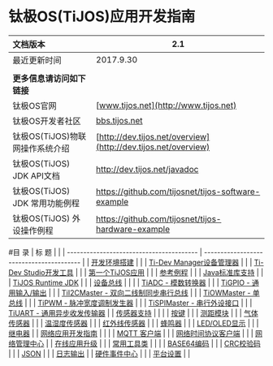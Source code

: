 # 钛极OS(TiJOS)应用开发指南

| 文档版本                 | 2.1                                      |
| :------------------- | ---------------------------------------- |
| 最近更新时间               | 2017.9.30                                |
|                      |                                          |
| **更多信息请访问如下链接**      |                                          |
| 钛极OS官网               | [www.tijos.net](http://www.tijos.net)    |
| 钛极OS开发者社区            | [bbs.tijos.net](http://bbs.tijos.net)    |
| 钛极OS(TiJOS)物联网操作系统介绍 | [http://dev.tijos.net/overview](http://dev.tijos.net/overview) |
| 钛极OS(TiJOS) JDK API文档             | <http://dev.tijos.net/javadoc>           |      |
| 钛极OS(TiJOS) JDK 常用功能例程            | <https://github.com/tijosnet/tijos-software-example> |      |
| 钛极OS(TiJOS) 外设操作例程                | <https://github.com/tijosnet/tijos-hardware-example> |      |

#目 录
| 标 题                                      |                                          |
| ---------------------------------------- | ---------------------------------------- |
| [开发环境搭建](tijos_runtime_guide/tijos_application_devsuite_setup.md) |                                          |
| [Ti-Dev Manager设备管理器](tijos_runtime_guide/tijos_device_manager.md) |                                          |
| [Ti-Dev Studio开发工具](tijos_runtime_guide/tijos_dev_studio.md) |                                          |
| [第一个TiJOS应用](tijos_runtime_guide/tijos_helloworld.md) |                                          |
| [参考例程](tijos_runtime_guide/tijos_examples.md) |                                          |
| [Java标准库支持](tijos_runtime_guide/tijos_java_standard_support.md) |                                          |
| [TiJOS Runtime JDK](tijos_runtime_guide/tijos_runtime_sdk.md) |                                          |
| [设备总线](tijos_runtime_guide/tijos.runtime.deviceaccess.md) |                                          |
|                                          | [TiADC - 模数转换器](tijos_runtime_guide/tijos.runtime.deviceaccess.TiADC.md) |
|                                          | [TiGPIO - 通用输入/输出](tijos_runtime_guide/tijos.runtime.deviceaccess.TiGPIO.md) |
|                                          | [TiI2CMaster - 双向二线制同步串行总线](tijos_runtime_guide/tijos.runtime.deviceaccess.TiI2CMaster.md) |
|                                          | [TiOWMaster - 单总线](tijos_runtime_guide/tijos.runtime.deviceaccess.TiOWMaster.md) |
|                                          | [TiPWM - 脉冲宽度调制发生器](tijos_runtime_guide/tijos.runtime.deviceaccess.TiPWM.md) |
|                                          | [TiSPIMaster - 串行外设接口](tijos_runtime_guide/tijos.runtime.deviceaccess.TiSPIMaster.md) |
|                                          | [TiUART - 通用异步收发传输器](tijos_runtime_guide/tijos.runtime.deviceaccess.TiUART.md) |
| [传感器支持](tijos_runtime_guide/tijos.runtime.sensor.md) |                                          |
|                                          | [按键](tijos_runtime_guide/tijos.runtime.sensor.button.md) |
|                                          | [测距模块](tijos_runtime_guide/tijos.runtime.sensor.distance.md) |
|                                          | [气体传感器](tijos_runtime_guide/tijos.runtime.sensor.gas.md) |
|                                          | [温湿度传感器](tijos_runtime_guide/tijos.runtime.sensor.humiture.md) |
|                                          | [红外线传感器](tijos_runtime_guide/tijos.runtime.sensor.infrared.md) |
|                                          | [蜂鸣器](tijos_runtime_guide/tijos.runtime.transducer.buzzer.md) |
|                                          | [LED/OLED显示](tijos_runtime_guide/tijos.runtime.transducer.led.md) |
|                                          | [继电器](tijos_runtime_guide/tijos.runtime.transducer.relay.md) |
| [网络应用开发指南](tijos_runtime_guide/tijos_net.md) |                                          |
|                                          | [MQTT 客户端](tijos_runtime_guide/tijos.runtime.net.mqtt.md) |
|                                          | [网络时间协议客户端](tijos_runtime_guide/tijos.runtime.net.ntp.md) |
|                                          | [网络管理中心](tijos_runtime_guide/tijos.runtime.networkcenter.md) |
| [在线应用升级](tijos_runtime_guide/tijos.runtime.ota.md) |                                          |
| [常用工具类]( tijos_runtime_guide/tijos.util.md) |                                          |
|                                          | [BASE64编码](tijos_runtime_guide/tijos.util.base64.md) |
|                                          | [CRC校验码](tijos_runtime_guide/tijos.util.crc.md) |
|                                          | [JSON](tijos_runtime_guide/tijos.util.json.md) |
|                                          | [日志输出](tijos_runtime_guide/tijos.util.logging.md) |
| [硬件事件中心](tijos_runtime_guide/tijos.runtime.eventcenter.md) |                                          |
| [平台设置](tijos_runtime_guide/tijos.runtime.platform.md) |                                          |
